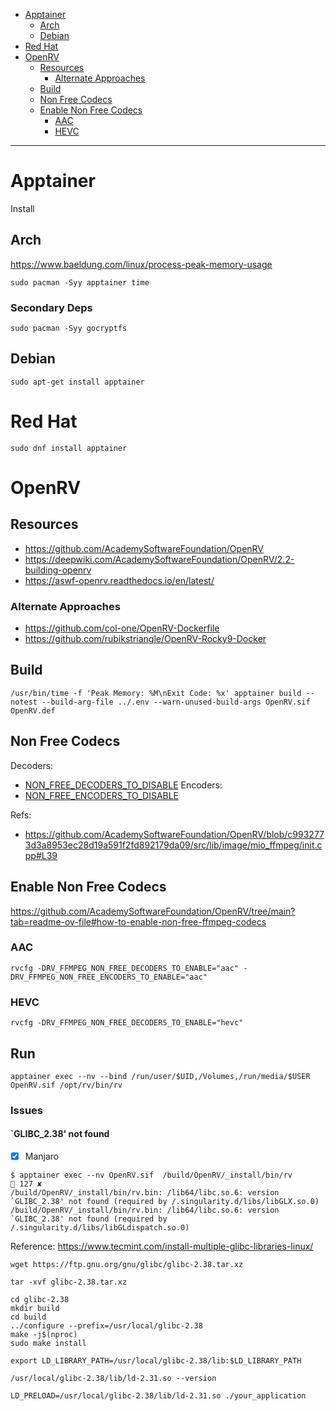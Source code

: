 <!-- TOC -->
* [Apptainer](#apptainer)
  * [Arch](#arch)
  * [Debian](#debian)
* [Red Hat](#red-hat)
* [OpenRV](#openrv)
  * [Resources](#resources)
    * [Alternate Approaches](#alternate-approaches)
  * [Build](#build)
  * [Non Free Codecs](#non-free-codecs)
  * [Enable Non Free Codecs](#enable-non-free-codecs)
    * [AAC](#aac)
    * [HEVC](#hevc)
<!-- TOC -->

---

# Apptainer

Install

## Arch

https://www.baeldung.com/linux/process-peak-memory-usage

```shell
sudo pacman -Syy apptainer time
```

### Secondary Deps

```shell
sudo pacman -Syy gocryptfs
```

## Debian

```shell
sudo apt-get install apptainer
```

# Red Hat

```shell
sudo dnf install apptainer
```

# OpenRV

## Resources

- https://github.com/AcademySoftwareFoundation/OpenRV
- https://deepwiki.com/AcademySoftwareFoundation/OpenRV/2.2-building-openrv
- https://aswf-openrv.readthedocs.io/en/latest/

### Alternate Approaches

- https://github.com/col-one/OpenRV-Dockerfile
- https://github.com/rubikstriangle/OpenRV-Rocky9-Docker

## Build

```
/usr/bin/time -f 'Peak Memory: %M\nExit Code: %x' apptainer build --notest --build-arg-file ../.env --warn-unused-build-args OpenRV.sif OpenRV.def
```

## Non Free Codecs

Decoders:
- [NON_FREE_DECODERS_TO_DISABLE](https://github.com/AcademySoftwareFoundation/OpenRV/blob/c9932773d3a8953ec28d19a591f2fd892179da09/cmake/dependencies/ffmpeg.cmake#L277)
Encoders:
- [NON_FREE_ENCODERS_TO_DISABLE](https://github.com/AcademySoftwareFoundation/OpenRV/blob/c9932773d3a8953ec28d19a591f2fd892179da09/cmake/dependencies/ffmpeg.cmake#L308)

Refs: 
- https://github.com/AcademySoftwareFoundation/OpenRV/blob/c9932773d3a8953ec28d19a591f2fd892179da09/src/lib/image/mio_ffmpeg/init.cpp#L39

## Enable Non Free Codecs

https://github.com/AcademySoftwareFoundation/OpenRV/tree/main?tab=readme-ov-file#how-to-enable-non-free-ffmpeg-codecs

### AAC

```
rvcfg -DRV_FFMPEG_NON_FREE_DECODERS_TO_ENABLE="aac" -DRV_FFMPEG_NON_FREE_ENCODERS_TO_ENABLE="aac"
```

### HEVC

```
rvcfg -DRV_FFMPEG_NON_FREE_DECODERS_TO_ENABLE="hevc"
```

## Run

```
apptainer exec --nv --bind /run/user/$UID,/Volumes,/run/media/$USER OpenRV.sif /opt/rv/bin/rv
```

### Issues

#### `GLIBC_2.38' not found

- [x] Manjaro

```
$ apptainer exec --nv OpenRV.sif  /build/OpenRV/_install/bin/rv                                                127 ✘ 
/build/OpenRV/_install/bin/rv.bin: /lib64/libc.so.6: version `GLIBC_2.38' not found (required by /.singularity.d/libs/libGLX.so.0)
/build/OpenRV/_install/bin/rv.bin: /lib64/libc.so.6: version `GLIBC_2.38' not found (required by /.singularity.d/libs/libGLdispatch.so.0)
```

Reference: https://www.tecmint.com/install-multiple-glibc-libraries-linux/

```shell
wget https://ftp.gnu.org/gnu/glibc/glibc-2.38.tar.xz

tar -xvf glibc-2.38.tar.xz

cd glibc-2.38
mkdir build
cd build
../configure --prefix=/usr/local/glibc-2.38
make -j$(nproc)
sudo make install

export LD_LIBRARY_PATH=/usr/local/glibc-2.38/lib:$LD_LIBRARY_PATH

/usr/local/glibc-2.38/lib/ld-2.31.so --version

LD_PRELOAD=/usr/local/glibc-2.38/lib/ld-2.31.so ./your_application
```
